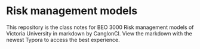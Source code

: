 # Risk management models
This repository is the class notes for BEO 3000 Risk management models of Victoria University in markdown by CanglonCl. View the markdown with the newest Typora to access the best experience. 